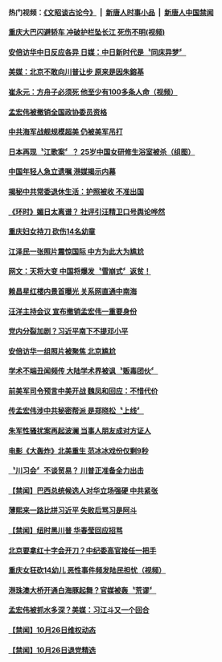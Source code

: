 #### 热门视频：[《文昭谈古论今》](https://github.com/gfw-breaker/wenzhao/blob/master/README.md?t=10281233) &nbsp;|&nbsp; [新唐人时事小品](https://github.com/gfw-breaker/ntdtv-comedy/blob/master/README.md?t=10281233) &nbsp;|&nbsp; [新唐人中国禁闻](https://github.com/gfw-breaker/ntdtv-news/blob/master/README.md?t=10281233)

#### [重庆大巴闪避轿车 冲破护栏坠长江 死伤不明(视频)](../pages/news204/a1397091.md?t=10281233) 

#### [安倍访华中日反应各异 日媒：中日新时代是〝同床异梦〞](../pages/news204/a1397085.md?t=10281233) 

#### [美媒：北京不敢向川普让步 原来是因朱鎔基](../pages/news204/a1397086.md?t=10281233) 

#### [崔永元：方舟子必须死 他至少有100多条人命（视频）](../pages/news204/a1397081.md?t=10281233) 

#### [孟宏伟被撤销全国政协委员资格](../pages/news204/a1397059.md?t=10281233) 

#### [中共海军战舰规模超美  仍被美军吊打](../pages/news204/a1397083.md?t=10281233) 

#### [日本再现〝江歌案〞？ 25岁中国女研修生浴室被杀（组图）](../pages/news204/a1397078.md?t=10281233) 

#### [中国年轻人急立遗嘱 港媒揭示内幕](../pages/news204/a1397075.md?t=10281233) 


#### [揭秘中共常委退休生活：护照被收 不准出国](../pages/news204/a1368211.md?t=10281233) 

#### [《环时》媚日太离谱？ 社评引汪精卫口号舆论哗然](../pages/news204/a1397066.md?t=10281233) 

#### [重庆妇女持刀  砍伤14名幼童](../pages/news204/a1397037.md?t=10281233) 

#### [江泽民一张照片震惊国际 中方为此大为尴尬](../pages/news204/a1395318.md?t=10281233) 

#### [网文：天将大变 中国将爆发〝雪崩式〞返贫！](../pages/news204/a1396980.md?t=10281233) 

#### [赖昌星红楼内景首曝光 关系网直通中南海](../pages/news204/a1397030.md?t=10281233) 

#### [汪洋主持会议 宣布撤销孟宏伟一重要身份](../pages/news204/a1397032.md?t=10281233) 

#### [党内分裂加剧？习近平南下不提邓小平](../pages/news204/a1396929.md?t=10281233) 

#### [安倍访华一组照片被聚焦 北京尴尬](../pages/news204/a1397005.md?t=10281233) 

#### [学术不端丑闻频传 大陆学术界被讽〝贩毒团伙〞](../pages/news204/a1397029.md?t=10281233) 

#### [前美军司令预言中美开战 魏凤和回应：不惜代价](../pages/news204/a1396869.md?t=10281233) 

#### [传孟宏伟涉中共秘密帮派 是郑晓松〝上线〞](../pages/news204/a1397025.md?t=10281233) 

#### [朱军性骚扰案再起波澜 当事人朋友成对方证人](../pages/news204/a1397022.md?t=10281233) 

#### [电影《大轰炸》北美重生 范冰冰戏份仅剩9秒](../pages/news204/a1397018.md?t=10281233) 

#### [〝川习会〞不谈贸易？ 川普正准备全力出击](../pages/news204/a1397010.md?t=10281233) 

#### [【禁闻】巴西总统候选人对华立场强硬 中共紧张](../pages/news204/a1396940.md?t=10281233) 

#### [薄熙来一路比拼习近平 失败后骂习是阿斗](../pages/news204/a1396322.md?t=10281233) 

#### [【禁闻】纽时黑川普 华春莹回应招骂](../pages/news204/a1396969.md?t=10281233) 

#### [北京要拿红十字会开刀？中纪委高官接任一把手](../pages/news204/a1396974.md?t=10281233) 

#### [重庆女狂砍14幼儿 恶性事件频发陆民担忧（视频）](../pages/news204/a1396973.md?t=10281233) 

#### [港珠澳大桥开通白海豚起舞？官媒被轰〝荒谬〞](../pages/news204/a1396975.md?t=10281233) 


#### [孟宏伟被抓水多深？美媒：习江斗又一个回合](../pages/news204/a1396725.md?t=10281233) 

#### [【禁闻】10月26日维权动态](../pages/news204/a1396960.md?t=10281233) 

#### [【禁闻】10月26日退党精选](../pages/news204/a1396959.md?t=10281233) 



